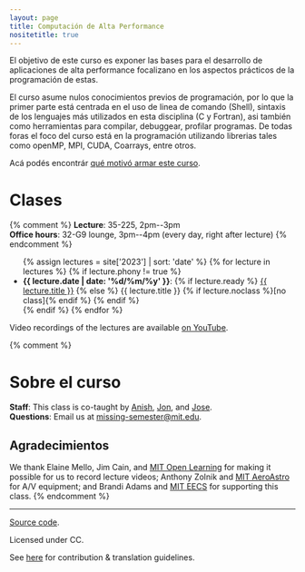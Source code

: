 ```yaml
---
layout: page
title: Computación de Alta Performance 
nositetitle: true
---
```


El objetivo de este curso es exponer las bases para el desarrollo de aplicaciones
de alta performance focalizano en los aspectos prácticos de la programación de estas. 

El curso asume nulos conocimientos previos de programación, por lo que la primer parte
está centrada en el uso de linea de comando (Shell), sintaxis de los lenguajes más utilizados en esta disciplina (C y Fortran), asi también como herramientas para compilar, debuggear, profilar programas.
De todas foras el foco del curso está en la programación utilizando librerias tales como openMP, MPI, CUDA, Coarrays, entre otros.

Acá podés encontrár [qué motivó armar este curso](/about/).


# Clases  

{% comment %}
**Lecture**: 35-225, 2pm--3pm<br>
**Office hours**: 32-G9 lounge, 3pm--4pm (every day, right after lecture)
{% endcomment %}

<ul>
{% assign lectures = site['2023'] | sort: 'date' %}
{% for lecture in lectures %}
    {% if lecture.phony != true %}
        <li>
        <strong>{{ lecture.date | date: '%d/%m/%y' }}</strong>:
        {% if lecture.ready %}
            <a href="{{ lecture.url }}">{{ lecture.title }}</a>
        {% else %}
            {{ lecture.title }} {% if lecture.noclass %}[no class]{% endif %}
        {% endif %}
        </li>
    {% endif %}
{% endfor %}
</ul>

Video recordings of the lectures are available [on
YouTube](https://www.youtube.com/playlist?list=PLyzOVJj3bHQuloKGG59rS43e29ro7I57J).

{% comment %}
# Sobre el curso

**Staff**: This class is co-taught by [Anish](https://www.anishathalye.com/), [Jon](https://thesquareplanet.com/), and [Jose](http://josejg.com/).<br>
**Questions**: Email us at [missing-semester@mit.edu](mailto:missing-semester@mit.edu).

## Agradecimientos

We thank Elaine Mello, Jim Cain, and [MIT Open
Learning](https://openlearning.mit.edu/) for making it possible for us to
record lecture videos; Anthony Zolnik and [MIT
AeroAstro](https://aeroastro.mit.edu/) for A/V equipment; and Brandi Adams and
[MIT EECS](https://www.eecs.mit.edu/) for supporting this class.
{% endcomment %}

---

<div class="small center">
<p><a href="https://github.com/ramespada/hpc">Source code</a>.</p>
<p>Licensed under CC.</p>
<p>See <a href="/license/">here</a> for contribution &amp; translation guidelines.</p>
</div>
